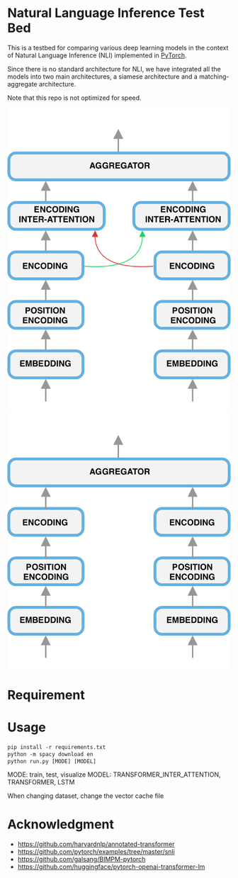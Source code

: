 # Natural Language Inference Test Bed
This is a testbed for comparing various deep learning models in the context of Natural Language Inference (NLI) implemented in [PyTorch](http://pytorch.org).

Since there is no standard architecture for NLI, we have integrated all the models into two main architectures, a siamese architecture and a matching-aggregate architecture.

Note that this repo is not optimized for speed.

![Natural Language Inference](assets/nli.png)
![Siamese Natural Language Inference](assets/nli_siamese.png)

# Requirement

# Usage

    pip install -r requirements.txt
    python -m spacy download en
    python run.py [MODE] [MODEL]

MODE: train, test, visualize 
MODEL: TRANSFORMER_INTER_ATTENTION, TRANSFORMER, LSTM


When changing dataset, change the vector cache file

# Acknowledgment
- https://github.com/harvardnlp/annotated-transformer
- https://github.com/pytorch/examples/tree/master/snli
- https://github.com/galsang/BIMPM-pytorch
- https://github.com/huggingface/pytorch-openai-transformer-lm